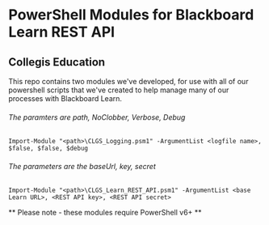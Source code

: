 # PowerShell Modules for Blackboard Learn REST API
## Collegis Education

This repo contains two modules we've developed, for use with all of our powershell scripts that we've created to help manage many of our processes with Blackboard Learn.

###### The paramters are path, NoClobber, Verbose, Debug

`Import-Module "<path>\CLGS_Logging.psm1" -ArgumentList <logfile name>, $false, $false, $debug`

###### The parameters are the baseUrl, key, secret

`Import-Module "<path>\CLGS_Learn_REST_API.psm1" -ArgumentList <base Learn URL>, <REST API key>, <REST API secret>`

** Please note - these modules require PowerShell v6+ **
